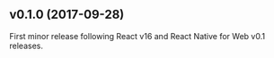 ## v0.1.0 (2017-09-28)

First minor release following React v16 and React Native for Web v0.1 releases.

